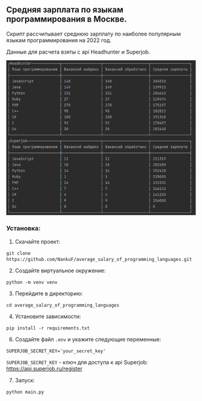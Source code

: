 ## Средняя зарплата по языкам программирования в Москве.

Скрипт рассчитывает среднюю зарплату по наиболее популярным языкам программирования на 2022 год.<br>

Данные для расчета взяты с api Headhunter и Superjob.<br>

![img.png](img.png)

### Установка:
1. Скачайте проект:<br>

```commandline
git clone https://github.com/NankuF/average_salary_of_programming_languages.git
```

2. Создайте виртуальное окружение:<br>

```commandline
python -m venv venv
```

3. Перейдите в директорию:

```commandline
cd average_salary_of_programming_languages
```

4. Установите зависимости:<br>

```commandline
pip install -r requirements.txt
```

6. Создайте файл `.env` и укажите следующие переменные:<br>

```commandline
SUPERJOB_SECRET_KEY='your_secret_key'
```

`SUPERJOB_SECRET_KEY` - ключ для доступа к api Superjob: https://api.superjob.ru/register <br>

7. Запуск:

```commandline
python main.py
```